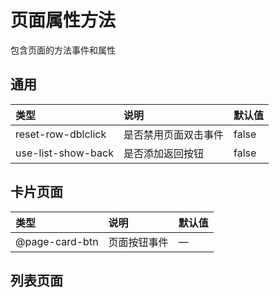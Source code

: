 # 页面属性方法
包含页面的方法事件和属性

## 通用
| 类型               | 说明                 | 默认值 |
| :----------------- | :------------------- | :----- |
| reset-row-dblclick | 是否禁用页面双击事件 | false  |
| use-list-show-back | 是否添加返回按钮     | false  |

## 卡片页面
| 类型           | 说明         | 默认值 |
| :------------- | :----------- | :----- |
| @page-card-btn | 页面按钮事件 | —      |

## 列表页面
